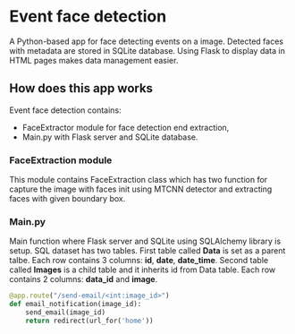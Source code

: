 # Event face detection
A Python-based app for face detecting events on a image. Detected faces with metadata are stored in SQLite database. Using Flask to display data in HTML pages makes data management easier.

## How does this app works
Event face detection contains:
 - FaceExtractor module for face detection end extraction,
 - Main.py with Flask server and SQLite database.

### FaceExtraction module
This module contains FaceExtraction class which has two function for capture the image with faces init using MTCNN detector and extracting faces with given boundary box.

### Main.py
Main function where Flask server and SQLite using SQLAlchemy library is setup.
SQL dataset has two tables. First table called **Data** is set as a parent talbe. Each row contains 3 columns: **id**, **date**, **date_time**. Second table called **Images** is a child table and it inherits id from Data table. Each row contains 2 columns: **data_id** and **image**.

```python
@app.route("/send-email/<int:image_id>")
def email_notification(image_id):
    send_email(image_id)
    return redirect(url_for('home'))
```
